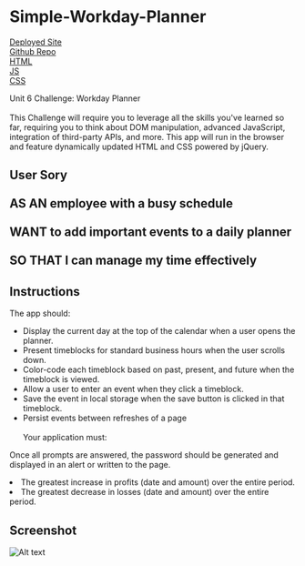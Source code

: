 
<h1>Simple-Workday-Planner</h1>

[Deployed Site](https://damianfearon.github.io/Simple-Workday-Planner/)</br>
[Github Repo](https://github.com/damianfearon/Simple-Workday-Planner)</br>
[HTML](https://github.com/damianfearon/Simple-Workday-Planner/blob/main/index.html)</br>
[JS](https://github.com/damianfearon/Simple-Workday-Planner/tree/main/assets/js)</br>
[CSS](https://github.com/damianfearon/Simple-Workday-Planner/tree/main/ssets/css)</br>


Unit 6 Challenge: Workday Planner </br>
<br> This Challenge will require you to leverage all the skills you've learned so far, requiring you to think about DOM manipulation, advanced JavaScript, integration of third-party APIs, and more. This app will run in the browser and feature dynamically updated HTML and CSS powered by jQuery. </br>

<h2>User Sory</br>
<br> AS AN employee with a busy schedule </br>
<br> WANT to add important events to a daily planner </br>
<br> SO THAT I can manage my time effectively </br>

<h2>Instructions</h2>
The app should:
<ul>

<li>Display the current day at the top of the calendar when a user opens the planner.</li>

<li>Present timeblocks for standard business hours when the user scrolls down.</li>

<li>Color-code each timeblock based on past, present, and future when the timeblock is viewed.</li>

<li>Allow a user to enter an event when they click a timeblock.</li>

<li>Save the event in local storage when the save button is clicked in that timeblock.</li>

<li>Persist events between refreshes of a page </li> </br>
Your application must:

</ul>
 

Once all prompts are answered, the password should be generated and displayed in an alert or written to the page.</li>
<li>The greatest increase in profits (date and amount) over the entire period. </li>
<li>The greatest decrease in losses (date and amount) over the entire period. </li>

<h2>Screenshot</h2>

<img
  src="assets\05-javascript-challenge-demo.png"
  alt="Alt text"
  title="Optional title"
  style="display: inline-block; margin: 0 auto; max-width: 300px">